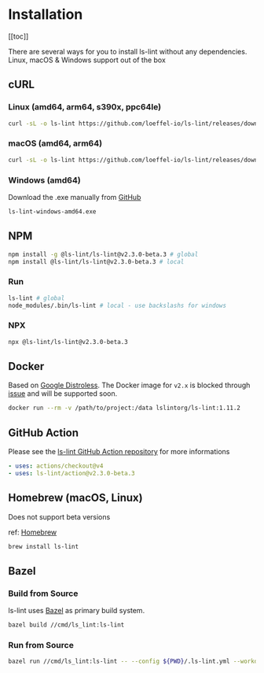 # Installation

[[toc]]

There are several ways for you to install ls-lint without any dependencies.  
Linux, macOS & Windows support out of the box

## cURL

### Linux (amd64, arm64, s390x, ppc64le)

```bash
curl -sL -o ls-lint https://github.com/loeffel-io/ls-lint/releases/download/v2.3.0-beta.3/ls-lint-linux-amd64 && chmod +x ls-lint && ./ls-lint
```

### macOS (amd64, arm64)

```bash
curl -sL -o ls-lint https://github.com/loeffel-io/ls-lint/releases/download/v2.3.0-beta.3/ls-lint-darwin-arm64 && chmod +x ls-lint && ./ls-lint
```

### Windows (amd64)

Download the .exe manually
from [GitHub](https://github.com/loeffel-io/ls-lint/releases/download/v2.3.0-beta.3/ls-lint-windows-amd64.exe)

```bash
ls-lint-windows-amd64.exe
```

## NPM

```bash
npm install -g @ls-lint/ls-lint@v2.3.0-beta.3 # global
npm install @ls-lint/ls-lint@v2.3.0-beta.3 # local
```

### Run

```bash
ls-lint # global
node_modules/.bin/ls-lint # local - use backslashs for windows
```

### NPX

```bash
npx @ls-lint/ls-lint@v2.3.0-beta.3
```

## Docker

Based on [Google Distroless](https://github.com/GoogleContainerTools/distroless). The Docker image for `v2.x` is blocked
through [issue](https://github.com/bazelbuild/rules_docker/issues/1599) and will be supported soon.

```bash
docker run --rm -v /path/to/project:/data lslintorg/ls-lint:1.11.2
```

## GitHub Action

Please see the [ls-lint GitHub Action repository](https://github.com/ls-lint/action) for more informations

```yaml
- uses: actions/checkout@v4
- uses: ls-lint/action@v2.3.0-beta.3
```

## Homebrew (macOS, Linux)

Does not support beta versions

ref: [Homebrew](https://formulae.brew.sh/formula/ls-lint)

```bash
brew install ls-lint
```

## Bazel

### Build from Source

ls-lint uses [Bazel](https://bazel.build/) as primary build system.

```bash
bazel build //cmd/ls_lint:ls-lint
```

### Run from Source

```bash
bazel run //cmd/ls_lint:ls-lint -- --config ${PWD}/.ls-lint.yml --workdir ${PWD}
```
